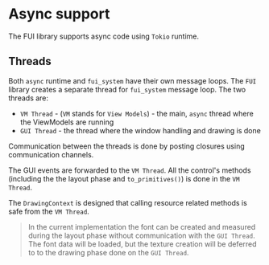 # Async support

The FUI library supports async code using `Tokio` runtime.

## Threads

Both `async` runtime and `fui_system` have their own message loops. The `FUI` library creates a separate thread for `fui_system` message loop. The two threads are:

- `VM Thread` - (`VM` stands for `View Models`) - the main, `async` thread where the ViewModels are running
- `GUI Thread` - the thread where the window handling and drawing is done

Communication between the threads is done by posting closures using communication channels.

The GUI events are forwarded to the `VM Thread`. All the control's methods (including the the layout phase and `to_primitives()`) is done in the `VM Thread`.

The `DrawingContext` is designed that calling resource related methods is safe from the `VM Thread`.

> In the current implementation the font can be created and measured during the layout phase without communication with the `GUI Thread`. The font data will be loaded, but the texture creation will be deferred to to the drawing phase done on the `GUI Thread`. 
